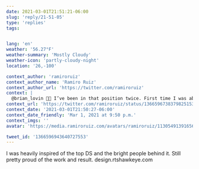 ```yaml
---
date: 2021-03-01T21:51:21-06:00
slug: 'reply/21-51-05'
type: 'replies'
tags:


lang: 'en'
weather: '56.27°F'
weather-summary: 'Mostly Cloudy'
weather-icon: 'partly-cloudy-night'
location: '26,-100'

context_author: 'ramiroruiz'
context_author_name: 'Ramiro Ruiz'
context_author_url: 'https://twitter.com/ramiroruiz'
context: |
  @brian_lovin ✋🏼 I’ve been in that position twice. First time I was able to sell the idea of a DS but I had to own that project. As the only designer I just had 25% of my time for that and had to build it too.
context_url: 'https://twitter.com/ramiroruiz/status/1366596738379825153?s=12'
context_date: '2021-03-01T21:50:27-06:00'
context_date_friendly: 'Mar 1, 2021 at 9:50 p.m.'
context_imgs: ''
avatar: 'https://media.ramiroruiz.com/avatars/ramiroruiz/1130549139165634566/4SXqYSCJ_bigger.png'

tweet_id: '1366596943640727553'
---
```

I was heavily inspired of the top DS and the bright people behind it. Still pretty proud of the work and result. 
design.rtshawkeye.com